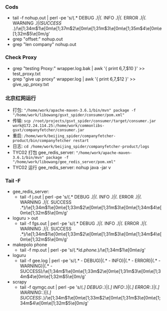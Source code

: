 ### Cods
- tail -f nohup.out | perl -pe 's/(.* DEBUG .*)|(.* INFO .*)|(.* ERROR .*)|(.* WARNING .*)|(SUCCESS .*)/\e[1;34m$1\e[0m\e[1;37m$2\e[0m\e[1;31m$3\e[0m\e[1;35m$4\e[0m\e[1;32m$5\e[0m/g'
- grep "offset:" nohup.out
- grep "len company" nohup.out

### Check Proxy
- grep "testing Proxy:" wrapper.log.bak | awk '{ print $6,$7,$10 }' >> test_proxy.txt
- grep "give up proxy" wrapper.log | awk '{ print $6,$7,$12 }' >> give_up_proxy.txt

### 北京红网运行
- 打包: `"/home/work/apache-maven-3.6.1/bin/mvn" package -f "/home/work/libowang/gsxt_spider/consumer/pom.xml"`
- 传输: `scp /root/projects/gsxt_spider/consumer/target/consumer.jar work@172.24.114.25:/home/work/commonlibs-gsxt/companyfetcher/consumer.jar`
- 重启: `/home/work/beijing_spider/companyfetcher-product/bin/companyfetcher restart`
- 日志: `cd /home/work/beijing_spider/companyfetcher-product/logs`
- TYC02 打包 gee_redis_server: `"/home/work/apache-maven-3.6.1/bin/mvn" package -f "/home/work/libowang/gee_redis_server/pom.xml"`
- TYC02 运行 gee_redis_server: nohup java -jar v

### Tail -F
- gee_redis_server: 
  - tail -f j.out | perl -pe 's/(.* DEBUG .*)|(.* INFO .*)|(.* ERROR .*)|(.* WARNING .*)|(.* SUCCESS .*)/\e[1;34m$1\e[0m\e[1;33m$2\e[0m\e[1;31m$3\e[0m\e[1;34m$4\e[0m\e[1;32m$5\e[0m/g'
- loguru > out
  - tail -f fgs.out | perl -pe 's/(.* DEBUG .*)|(.* INFO .*)|(.* ERROR .*)|(.* WARNING .*)|(.* SUCCESS .*)/\e[1;34m$1\e[0m\e[1;33m$2\e[0m\e[1;31m$3\e[0m\e[1;34m$4\e[0m\e[1;32m$5\e[0m/g'
- makepolo phone
  - tail -f mp.out | perl -pe 's/(.*id.*phone.*)/\e[1;34m$1\e[0m\e/g'
- loguru
  - tail -f gee.log | perl -pe 's/(.* - DEBUG)|(.* - INFO)|(.* - ERROR)|(.* - WARNING)|(.* - SUCCESS)/\e[1;34m$1\e[0m\e[1;33m$2\e[0m\e[1;31m$3\e[0m\e[1;34m$4\e[0m\e[1;32m$5\e[0m/g'
- scrapy
  - tail -f qymgc.out | perl -pe 's/(.*] DEBUG:.*)|(.*] INFO:.*)|(.*] ERROR:.*)|(.*] WARNING:.*)|(.*] SUCCESS:.*)/\e[1;34m$1\e[0m\e[1;33m$2\e[0m\e[1;31m$3\e[0m\e[1;34m$4\e[0m\e[1;32m$5\e[0m/g'